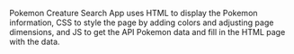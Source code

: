 Pokemon Creature Search App uses HTML to display the Pokemon information, CSS to style the page by adding colors and adjusting page dimensions, and JS to get the API Pokemon data and fill in the HTML page with the data.